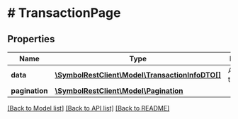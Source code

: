 # # TransactionPage

## Properties

Name | Type | Description | Notes
------------ | ------------- | ------------- | -------------
**data** | [**\SymbolRestClient\Model\TransactionInfoDTO[]**](TransactionInfoDTO.md) | Array of transactions. |
**pagination** | [**\SymbolRestClient\Model\Pagination**](Pagination.md) |  |

[[Back to Model list]](../../README.md#models) [[Back to API list]](../../README.md#endpoints) [[Back to README]](../../README.md)
